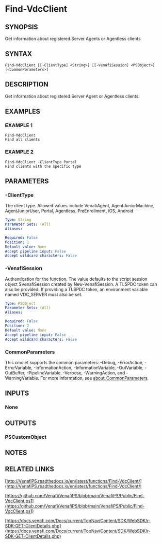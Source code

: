 # Find-VdcClient

## SYNOPSIS
Get information about registered Server Agents or Agentless clients

## SYNTAX

```
Find-VdcClient [[-ClientType] <String>] [[-VenafiSession] <PSObject>] [<CommonParameters>]
```

## DESCRIPTION
Get information about registered Server Agent or Agentless clients.

## EXAMPLES

### EXAMPLE 1
```
Find-VdcClient
Find all clients
```

### EXAMPLE 2
```
Find-VdcClient -ClientType Portal
Find clients with the specific type
```

## PARAMETERS

### -ClientType
The client type.
Allowed values include VenafiAgent, AgentJuniorMachine, AgentJuniorUser, Portal, Agentless, PreEnrollment, iOS, Android

```yaml
Type: String
Parameter Sets: (All)
Aliases:

Required: False
Position: 1
Default value: None
Accept pipeline input: False
Accept wildcard characters: False
```

### -VenafiSession
Authentication for the function.
The value defaults to the script session object $VenafiSession created by New-VenafiSession.
A TLSPDC token can also be provided.
If providing a TLSPDC token, an environment variable named VDC_SERVER must also be set.

```yaml
Type: PSObject
Parameter Sets: (All)
Aliases:

Required: False
Position: 2
Default value: None
Accept pipeline input: False
Accept wildcard characters: False
```

### CommonParameters
This cmdlet supports the common parameters: -Debug, -ErrorAction, -ErrorVariable, -InformationAction, -InformationVariable, -OutVariable, -OutBuffer, -PipelineVariable, -Verbose, -WarningAction, and -WarningVariable. For more information, see [about_CommonParameters](http://go.microsoft.com/fwlink/?LinkID=113216).

## INPUTS

### None
## OUTPUTS

### PSCustomObject
## NOTES

## RELATED LINKS

[http://VenafiPS.readthedocs.io/en/latest/functions/Find-VdcClient/](http://VenafiPS.readthedocs.io/en/latest/functions/Find-VdcClient/)

[https://github.com/Venafi/VenafiPS/blob/main/VenafiPS/Public/Find-VdcClient.ps1](https://github.com/Venafi/VenafiPS/blob/main/VenafiPS/Public/Find-VdcClient.ps1)

[https://docs.venafi.com/Docs/current/TopNav/Content/SDK/WebSDK/r-SDK-GET-ClientDetails.php](https://docs.venafi.com/Docs/current/TopNav/Content/SDK/WebSDK/r-SDK-GET-ClientDetails.php)

